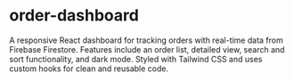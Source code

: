 # order-dashboard
A responsive React dashboard for tracking orders with real-time data from Firebase Firestore. Features include an order list, detailed view, search and sort functionality, and dark mode. Styled with Tailwind CSS and uses custom hooks for clean and reusable code.

